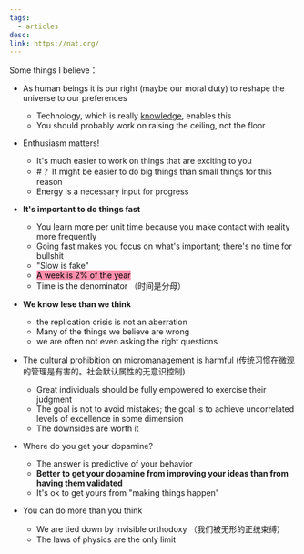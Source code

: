 ```yaml
---
tags:
  - articles
desc: 
link: https://nat.org/
---
```


Some things I believe：

- As human beings it is our right (maybe our moral duty) to reshape the universe to our preferences
	- Technology, which is really [knowledge](https://en.wikipedia.org/wiki/The_Beginning_of_Infinity), enables this
	- You should probably work on raising the ceiling, not the floor

- Enthusiasm matters!
	- It's much easier to work on things that are exciting to you
	- #？ It might be easier to do big things than small things for this reason 
	- Energy is a necessary input for progress

- **It's important to do things fast**
	- You learn more per unit time because you make contact with reality more frequently
	- Going fast makes you focus on what's important; there's no time for bullshit
	- "Slow is fake"
	- <mark style="background: #FF5582A6;">A week is 2% of the year</mark>
	- Time is the denominator （时间是分母）

- **We know lese than we think**
	- the replication crisis is not an aberration
	- Many of the things we believe are wrong
	- we are often not even asking the right questions 

- The cultural prohibition on micromanagement is harmful (传统习惯在微观的管理是有害的。社会默认属性的无意识控制)
	- Great individuals should be fully empowered to exercise their judgment
	- The goal is not to avoid mistakes; the goal is to achieve uncorrelated levels of excellence in some dimension
	- The downsides are worth it

- Where do you get your dopamine?
	- The answer is predictive of your behavior
	- **Better to get your dopamine from improving your ideas than from having them validated**
	- It's ok to get yours from "making things happen"

- You can do more than you think
	- We are tied down by invisible orthodoxy （我们被无形的正统束缚）
	- The laws of physics are the only limit